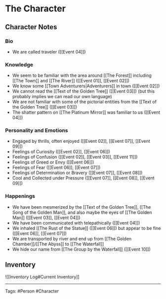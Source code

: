 # The Character

## Character Notes
### Bio

- We are called traveler ([[Event 04]])

### Knowledge

- We seem to be familiar with the area around [[The Forest]] including [[The Town]] and [[The River]] ([[Event 01]], [[Event 02]])
- We know some [[Town Adventurers|Adventurers]] in town ([[Event 02]])
- We cannot read the [[Text of the Golden Tree]] ([[Event 03]]) (but this probably implies we can read our own language)
- We are not familiar with some of the pictorial entities from the [[Text of the Golden Tree]] ([[Event 03]])
- The shatter pattern on [[The Platinum Mirror]] was familiar to us ([[Event 04]])

### Personality and Emotions

- Engaged by thrills, often enjoyed ([[Event 02]], [[Event 07]], [[Event 09]])
- Feelings of Curiosity ([[Event 02]], [[Event 06]])
- Feelings of Confusion ([[Event 02]], [[Event 03]], [[Event 11]])
- Feelings of Greed or Envy ([[Event 06]])
- Feelings of Fear ([[Event 06]], [[Event 07]])
- Feelings of Determination or Bravery ([[Event 07]], [[Event 08]])
- Cool and Collected under Pressure ([[Event 07]], [[Event 08]], [[Event 09]])

### Happenings

- We have been mesmerized by the [[Text of the Golden Tree]], [[The Song of the Golden Man]], and also maybe the eyes of [[The Golden Man]] ([[Event 03]], [[Event 04]])
- We have been communicated with telepathically ([[Event 04]])
- We inhaled [[The Rust of the Statue]] ([[Event 06]]) but appear to be fine ([[Event 06]], [[Event 07]])
- We are transported by river and end up from [[The Golden Chamber]]/[[The Abyss]] to [[The Waterfall]]  
- We hide our name from [[The Group by the Waterfall]] ([[Event 10]])

## Inventory
![[Inventory Log#Current Inventory]]


---
Tags: #Person #Character 